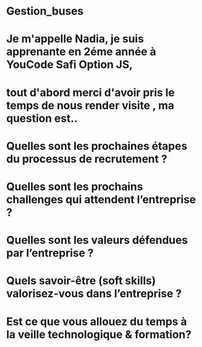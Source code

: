 # Gestion_buses
# Je m'appelle Nadia, je suis apprenante en 2éme année à YouCode Safi Option JS,
# tout d'abord merci d'avoir pris le temps de nous render visite , ma question est..
# Quelles sont les prochaines étapes du processus de recrutement ?
# Quelles sont les prochains challenges qui attendent l’entreprise ?
# Quelles sont les valeurs défendues par l’entreprise ?
# Quels savoir-être (soft skills) valorisez-vous dans l’entreprise ?
# Est ce que vous allouez du temps à la veille technologique & formation?

